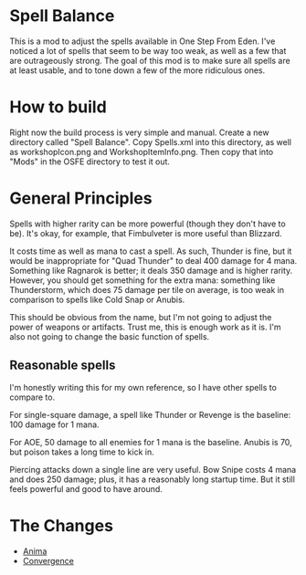 # Spell Balance

This is a mod to adjust the spells available in One Step From Eden. I've noticed a lot of spells that seem to be way too weak, as well as a few that are outrageously strong. The goal of this mod is to make sure all spells are at least usable, and to tone down a few of the more ridiculous ones.

# How to build

Right now the build process is very simple and manual. Create a new directory called "Spell Balance". Copy Spells.xml into this directory, as well as workshopIcon.png and WorkshopItemInfo.png. Then copy that into "Mods" in the OSFE directory to test it out.

# General Principles

Spells with higher rarity can be more powerful (though they don't have to be). It's okay, for example, that Fimbulveter is more useful than Blizzard.

It costs time as well as mana to cast a spell. As such, Thunder is fine, but it would be inappropriate for "Quad Thunder" to deal 400 damage for 4 mana. Something like Ragnarok is better; it deals 350 damage and is higher rarity. However, you should get something for the extra mana: something like Thunderstorm, which does 75 damage per tile on average, is too weak in comparison to spells like Cold Snap or Anubis.

This should be obvious from the name, but I'm not going to adjust the power of weapons or artifacts. Trust me, this is enough work as it is. I'm also not going to change the basic function of spells.

## Reasonable spells

I'm honestly writing this for my own reference, so I have other spells to compare to.

For single-square damage, a spell like Thunder or Revenge is the baseline: 100 damage for 1 mana.

For AOE, 50 damage to all enemies for 1 mana is the baseline. Anubis is 70, but poison takes a long time to kick in.

Piercing attacks down a single line are very useful. Bow Snipe costs 4 mana and does 250 damage; plus, it has a reasonably long startup time. But it still feels powerful and good to have around.

# The Changes

* [Anima](docs/anima.md)
* [Convergence](docs/convergence.md)
